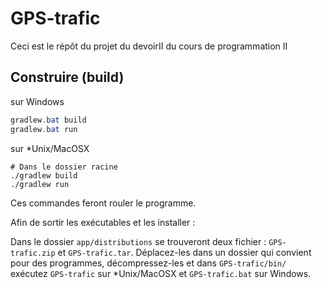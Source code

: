 # GPS-trafic
Ceci est le répôt du projet du devoirII du cours de programmation II

## Construire (build)

sur Windows
```PowerShell
gradlew.bat build
gradlew.bat run
```
sur *Unix/MacOSX
```Shell
# Dans le dossier racine
./gradlew build
./gradlew run
```
Ces commandes feront rouler le programme.

Afin de sortir les exécutables et les installer : 

Dans le dossier `app/distributions` se trouveront deux fichier : `GPS-trafic.zip` et `GPS-trafic.tar`. Déplacez-les dans un dossier qui convient pour des programmes, décompressez-les et dans `GPS-trafic/bin/` exécutez `GPS-trafic` sur *Unix/MacOSX et `GPS-trafic.bat` sur Windows.